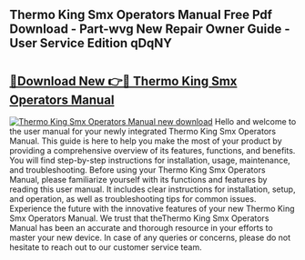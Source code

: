## Thermo King Smx Operators Manual Free Pdf Download - Part-wvg New Repair Owner Guide - User Service Edition qDqNY

# <h2><a href="http://bc6923.oget.top/?id=Thermo+King+Smx+Operators+Manual">🔗Download New 👉🔴 Thermo King Smx Operators Manual</a></h2>

[![Thermo King Smx Operators Manual new download](https://i.imgur.com/5g1atiW.png)](http://bc6923.oget.top/?id=Thermo+King+Smx+Operators+Manual)
Hello and welcome to the user manual for your newly integrated Thermo King Smx Operators Manual. This guide is here to help you make the most of your product by providing a comprehensive overview of its features, functions, and benefits. You will find step-by-step instructions for installation, usage, maintenance, and troubleshooting. Before using your Thermo King Smx Operators Manual, please familiarize yourself with its functions and features by reading this user manual. It includes clear instructions for installation, setup, and operation, as well as troubleshooting tips for common issues. Experience the future with the innovative features of your new Thermo King Smx Operators Manual. We trust that theThermo King Smx Operators Manual has been an accurate and thorough resource in your efforts to master your new device. In case of any queries or concerns, please do not hesitate to reach out to our customer service team.
